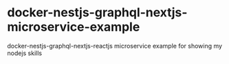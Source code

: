 # docker-nestjs-graphql-nextjs-microservice-example
docker-nestjs-graphql-nextjs-reactjs microservice example for showing my nodejs skills